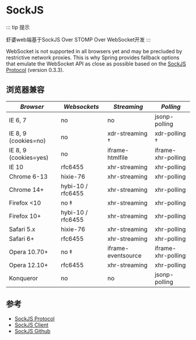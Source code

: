 # SockJS

::: tip 提示

虾婆web端基于SockJS Over STOMP Over WebSocket开发
:::

WebSocket is not supported in all browsers yet and may be precluded by restrictive network proxies. This is why Spring provides fallback options that emulate the WebSocket API as close as possible based on the [SockJS Protocol](http://sockjs.github.io/sockjs-protocol/sockjs-protocol-0.3.3.html) (version 0.3.3).

## 浏览器兼容

_Browser_       | _Websockets_     | _Streaming_ | _Polling_
----------------|------------------|-------------|-------------------
IE 6, 7         | no               | no          | jsonp-polling
IE 8, 9 (cookies=no) |    no       | xdr-streaming &dagger; | xdr-polling &dagger;
IE 8, 9 (cookies=yes)|    no       | iframe-htmlfile | iframe-xhr-polling
IE 10           | rfc6455          | xhr-streaming   | xhr-polling
Chrome 6-13     | hixie-76         | xhr-streaming   | xhr-polling
Chrome 14+      | hybi-10 / rfc6455| xhr-streaming   | xhr-polling
Firefox <10     | no &Dagger;      | xhr-streaming   | xhr-polling
Firefox 10+     | hybi-10 / rfc6455| xhr-streaming   | xhr-polling
Safari 5.x      | hixie-76         | xhr-streaming   | xhr-polling
Safari 6+       | rfc6455          | xhr-streaming   | xhr-polling
Opera 10.70+    | no &Dagger;      | iframe-eventsource | iframe-xhr-polling
Opera 12.10+    | rfc6455          | xhr-streaming | xhr-polling
Konqueror       | no               | no          | jsonp-polling



## 参考

- [SockJS Protocol](http://sockjs.github.io/sockjs-protocol/sockjs-protocol-0.3.3.html)
- [SockJS Client](https://github.com/sockjs/sockjs-client/)
- [SockJS Github](https://github.com/sockjs/sockjs-protocol)
